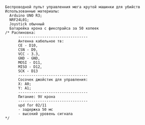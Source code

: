     Беспроводной пульт управленния мега крутой машинки для убийств 
    Использованные материалы:
      Arduino UNO R3;
      NRF24L01;
      Joystick обычный
      Батарейка крона с фикспрайса за 50 копеек
    /* Распиновка:
          --------------------------------
          Антенна кабельное тв:
          CE - D10, 
          CSN - D9, 
          VCC - 3.3, 
          GND - GND, 
          MOSI - D11, 
          MISO - D12, 
          SCK - D13
          --------------------------------
          Сосочек джойстик для управления:
          X: A0;
          Y: A1;
          --------------------------------
          Питание: 9V крона
          --------------------------------
          upd for 02/11
          - задержка 50 мс
          - высокий уровень сигнала
    */
